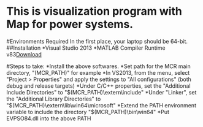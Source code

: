 This is visualization program with Map for power systems.
=======

#Environments Required
In the first place, your laptop should be 64-bit. 
##Installation
*Visual Studio 2013
*MATLAB Compiler Runtime v83[Download](http://pan.baidu.com/s/1pJ0qjur)

#Steps to take:
*Install the above softwares.
*Set path for the MCR main directory, "(MCR_PATH)" for example
*In VS2013, from the menu, select "Project > Properties" and apply the settings to "All configurations" (both debug and release targets)
*Under C/C++ properties, set the "Additional Include Directories" to "$(MCR_PATH)\extern\include"
*Under "Linker", set the "Additional Library Directories" to "$(MCR_PATH)\extern\lib\win64\microsoft"
*Extend the PATH environment variable to include the directory "$(MCR_PATH)\bin\win64"
*Put EVPSO84.dll into the above PATH